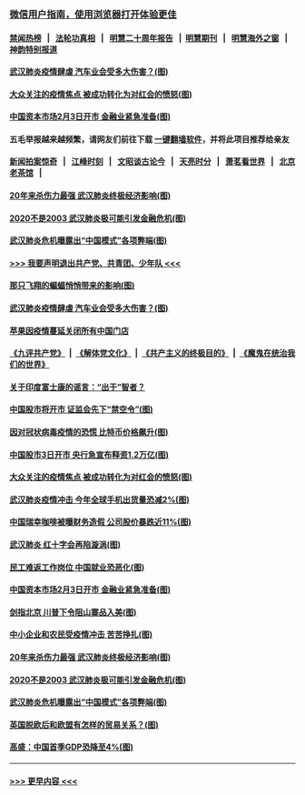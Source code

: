 ### [微信用户指南，使用浏览器打开体验更佳](https://github.com/gfw-breaker/banned-news1/blob/master/indexes/wechat-guide.md?t=0)
#### [禁闻热榜](热点新闻.md?t=0)  &nbsp;&nbsp;|&nbsp;&nbsp; [法轮功真相](https://github.com/gfw-breaker/truth/blob/master/README.md?t=0) &nbsp;&nbsp;|&nbsp;&nbsp; [明慧二十周年报告](https://github.com/gfw-breaker/mh-reports/blob/master/README.md?t=0) &nbsp;&nbsp;|&nbsp;&nbsp;[明慧期刊](https://github.com/gfw-breaker/mh-qikan) &nbsp;&nbsp;|&nbsp;&nbsp; [明慧海外之窗](https://github.com/gfw-breaker/mh-news/blob/master/README.md?t=0) &nbsp;&nbsp;|&nbsp;&nbsp; [神韵特别报道](https://github.com/gfw-breaker/mh-news/blob/master/shenyun.md?t=0)
#### [武汉肺炎疫情肆虐 汽车业会受多大伤害？(图)](../pages/p5/921740.md?t=02031755) 
#### [大众关注的疫情焦点 被成功转化为对红会的愤怒(图)](../pages/p5/921720.md?t=02031755) 
#### [中国资本市场2月3日开市 金融业紧急准备(图)](../pages/p5/921610.md?t=02031755) 
#### 五毛举报越来越频繁，请网友们前往下载 [一键翻墙软件](https://github.com/gfw-breaker/ssr-accounts)，并将此项目推荐给亲友
#### [新闻拍案惊奇](https://github.com/gfw-breaker/banned-news1/blob/master/pages/link4.md) &nbsp;&nbsp;|&nbsp;&nbsp; [江峰时刻](https://github.com/gfw-breaker/banned-news1/blob/master/pages/link4.md) &nbsp;&nbsp;|&nbsp;&nbsp; [文昭谈古论今](https://github.com/gfw-breaker/banned-news1/blob/master/pages/link4.md) &nbsp;&nbsp;|&nbsp;&nbsp; [天亮时分](https://github.com/gfw-breaker/banned-news1/blob/master/pages/link4.md) &nbsp;&nbsp;|&nbsp;&nbsp; [萧茗看世界](https://github.com/gfw-breaker/banned-news1/blob/master/pages/link4.md) &nbsp;&nbsp;|&nbsp;&nbsp; [北京老茶馆](https://github.com/gfw-breaker/banned-news1/blob/master/pages/link4.md) &nbsp;&nbsp;|&nbsp;&nbsp; 
#### [20年来杀伤力最强 武汉肺炎终极经济影响(图)](../pages/p5/921614.md?t=02031755) 
#### [2020不是2003 武汉肺炎极可能引发金融危机(图)](../pages/p5/921629.md?t=02031755) 
#### [武汉肺炎危机曝露出“中国模式”各项弊端(图)](../pages/p5/921639.md?t=02031755) 
#### [>>> 我要声明退出共产党、共青团、少年队 <<<](https://github.com/begood0513/goodnews/blob/master/quit/letter.md) 
#### [那只飞翔的蝙蝠悄悄带来的影响(图)](../pages/p5/921724.md?t=02031755) 
#### [武汉肺炎疫情肆虐 汽车业会受多大伤害？(图)](../pages/p5/921740.md?t=02031755) 
#### [苹果因疫情蔓延关闭所有中国门店](../pages/p5/921743.md?t=02031755) 
#### [《九评共产党》](https://github.com/begood0513/9ping.md/blob/master/README.md) &nbsp;|&nbsp; [《解体党文化》](../../../../jtdwh.md/blob/master/README.md)  &nbsp;|&nbsp; [《共产主义的终极目的》](../../../../gczydzjmd.md/blob/master/README.md) &nbsp;|&nbsp; [《魔鬼在统治我们的世界》](../../../../mgztzwmdsj.md/blob/master/README.md) 
#### [关于印度富士康的谣言：“出于”智者？](../pages/p5/921729.md?t=02031755) 
#### [中国股市将开市 证监会先下“禁空令”(图)](../pages/p5/921745.md?t=02031755) 
#### [因对冠状病毒疫情的恐慌 比特币价格飙升(图)](../pages/p5/921736.md?t=02031755) 
#### [中国股市3日开市 央行急宣布释资1.2万亿(图)](../pages/p5/921741.md?t=02031755) 
#### [大众关注的疫情焦点 被成功转化为对红会的愤怒(图)](../pages/p5/921720.md?t=02031755) 
#### [武汉肺炎疫情冲击 今年全球手机出货量恐减2%(图)](../pages/p5/921719.md?t=02031755) 
#### [中国瑞幸咖啡被曝财务造假 公司股价暴跌近11%(图)](../pages/p5/921714.md?t=02031755) 
#### [武汉肺炎 红十字会再陷漩涡(图)](../pages/p5/921706.md?t=02031755) 
#### [民工难返工作岗位 中国就业恐恶化(图)](../pages/p5/921704.md?t=02031755) 
#### [中国资本市场2月3日开市 金融业紧急准备(图)](../pages/p5/921610.md?t=02031755) 
#### [剑指北京 川普下令阻山寨品入美(图)](../pages/p5/921663.md?t=02031755) 
#### [中小企业和农民受疫情冲击 苦苦挣扎(图)](../pages/p5/921661.md?t=02031755) 
#### [20年来杀伤力最强 武汉肺炎终极经济影响(图)](../pages/p5/921614.md?t=02031755) 
#### [2020不是2003 武汉肺炎极可能引发金融危机(图)](../pages/p5/921629.md?t=02031755) 
#### [武汉肺炎危机曝露出“中国模式”各项弊端(图)](../pages/p5/921639.md?t=02031755) 
#### [英国脱欧后和欧盟有怎样的贸易关系？(图)](../pages/p5/921615.md?t=02031755) 
#### [高盛：中国首季GDP恐降至4%(图)](../pages/p5/921601.md?t=02031755) 

----
#### [ >>> 更早内容 <<< ](../indexes/p5-earlier.md)

